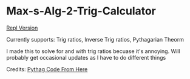 # Max-s-Alg-2-Trig-Calculator

[Repl Version](https://replit.com/@MaxwellWindland/Calc)

Currently supports: Trig ratios, Inverse Trig ratios, Pythagarian Theorm

I made this to solve for and with trig ratios becuase it's annoying. Will probably get occasional updates as I have to do different things

Credits: [Pythag Code From Here](https://www.w3resource.com/python-exercises/math/python-math-exercise-68.php)
